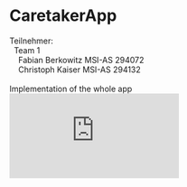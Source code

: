# CaretakerApp

Teilnehmer: 
  <br>&nbsp;&nbsp;Team 1
  <br>&nbsp;&nbsp;&nbsp;&nbsp;Fabian Berkowitz MSI-AS 294072
  <br>&nbsp;&nbsp;&nbsp;&nbsp;Christoph Kaiser MSI-AS 294132
  <br>
  <br>Implementation of the whole app
  <br>
  ![Dokumentation](https://raw.githubusercontent.com/odsource/MobileComputing1/master/Dokumentation.pdf)
